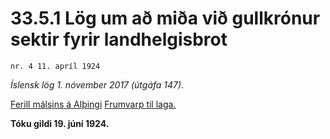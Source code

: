 # 33.5.1 Lög um að miða við gullkrónur sektir fyrir landhelgisbrot

`nr. 4 11. apríl 1924`

_Íslensk lög 1. nóvember 2017 (útgáfa 147)._

[Ferill málsins á Alþingi](https://www.althingi.is/thingstorf/thingmalalistar-eftir-thingum/ferill/?ltg=36&mnr=97)
[Frumvarp til laga.](https://www.althingi.is/altext/36/s/pdf/0147.pdf)

**Tóku gildi 19. júní 1924.**

